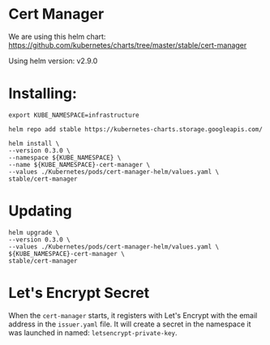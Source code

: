 Cert Manager
============

We are using this helm chart: https://github.com/kubernetes/charts/tree/master/stable/cert-manager

Using helm version: v2.9.0


# Installing:
```
export KUBE_NAMESPACE=infrastructure
```

```
helm repo add stable https://kubernetes-charts.storage.googleapis.com/

helm install \
--version 0.3.0 \
--namespace ${KUBE_NAMESPACE} \
--name ${KUBE_NAMESPACE}-cert-manager \
--values ./Kubernetes/pods/cert-manager-helm/values.yaml \
stable/cert-manager
```

# Updating

```
helm upgrade \
--version 0.3.0 \
--values ./Kubernetes/pods/cert-manager-helm/values.yaml \
${KUBE_NAMESPACE}-cert-manager \
stable/cert-manager
```

# Let's Encrypt Secret
When the `cert-manager` starts, it registers with Let's Encrypt with the email
address in the `issuer.yaml` file.  It will create a secret in the namespace
it was launched in named: `letsencrypt-private-key`.
